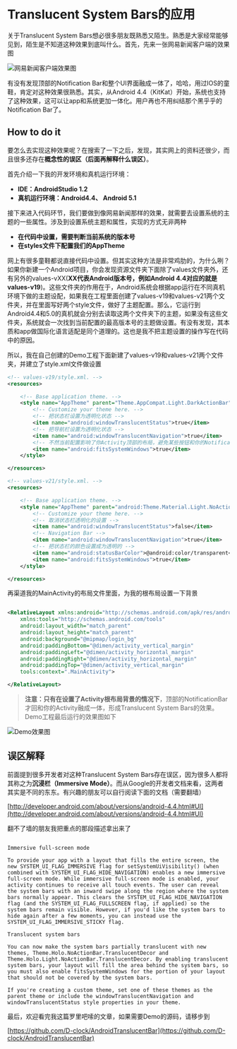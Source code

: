 # Translucent System Bars的应用

关于Translucent System Bars想必很多朋友既熟悉又陌生。熟悉是大家经常能够见到，陌生是不知道这种效果到底叫什么。首先，先来一张网易新闻客户端的效果图

![网易新闻客户端效果图](http://d.hiphotos.baidu.com/image/pic/item/8435e5dde71190ef95dd06c1c81b9d16fdfa608e.jpg)

有没有发现顶部的Notification Bar和整个UI界面融成一体了，哈哈，用过IOS的童鞋，肯定对这种效果很熟悉。其实，从Android 4.4（KitKat）开始，系统也支持了这种效果，这可以让app和系统更加一体化。用户再也不用纠结那个黑乎乎的Notification Bar了。

## How to do it

要怎么去实现这种效果呢？在搜索了一下之后，发现，其实网上的资料还很少，而且很多还存在**概念性的误区（后面再解释什么误区）**。

首先介绍一下我的开发环境和真机运行环境：

* **IDE：AndroidStudio 1.2**
* **真机运行环境：Android4.4、 Android 5.1**

接下来进入代码环节，我们要做到像网易新闻那样的效果，就需要去设置系统的主题的一些属性。涉及到设置系统主题和属性，实现的方式无非两种

* **在代码中设置，需要判断当前系统的版本号**
* **在styles文件下配置我们的AppTheme**

网上有很多童鞋都说直接代码中设置。但其实这种方法是非常鸡肋的，为什么咧？如果你新建一个Android项目，你会发现资源文件夹下面除了values文件夹外，还有另外的values-vXX(**XX代表Android版本号，例如Android 4.4对应的就是values-v19**)。这些文件夹的作用在于，Android系统会根据app运行在不同真机环境下做的主题设配，如果我在工程里面创建了values-v19和values-v21两个文件夹，并在里面写好两个style文件，做好了主题配置。那么，它运行到Android4.4和5.0的真机就会分别去读取这两个文件夹下的主题，如果没有这些文件夹，系统就会一次找到当前配置的最高版本号的主题做设置。有没有发现，其本质和app做国际化语言适配是同个道理的。这也是我不把主题设置的操作写在代码中的原因。

所以，我在自己创建的Demo工程下面新建了values-v19和values-v21两个文件夹，并建立了style.xml文件做设置

```xml
<!-- values-v19/style.xml. -->
<resources>

    <!-- Base application theme. -->
    <style name="AppTheme" parent="Theme.AppCompat.Light.DarkActionBar">
        <!-- Customize your theme here. -->
        <!-- 把状态栏设置为透明化状态 -->
        <item name="android:windowTranslucentStatus">true</item>
        <!-- 把导航栏设置为透明化状态 -->
        <item name="android:windowTranslucentNavigation">true</item>
		<!-- 不然当前配置影响了你Activity顶部的布局，避免某些按钮和你的NotificationBar重叠了 -->
        <item name="android:fitsSystemWindows">true</item>
    </style>

</resources>

```

```xml
<!-- values-v21/style.xml. -->
<resources>

    <!-- Base application theme. -->
    <style name="AppTheme" parent="android:Theme.Material.Light.NoActionBar">
        <!-- Customize your theme here. -->
        <!-- 取消状态栏透明化的设置 -->
        <item name="android:windowTranslucentStatus">false</item>
        <!-- Navigation Bar -->
        <item name="android:windowTranslucentNavigation">true</item>
		<!-- 把状态栏的颜色设置成为透明的 -->
        <item name="android:statusBarColor">@android:color/transparent</item>
        <item name="android:fitsSystemWindows">true</item>
    </style>

</resources>

```

再渠道我的MainActivity的布局文件里面，为我的根布局设置一下背景

```xml

<RelativeLayout xmlns:android="http://schemas.android.com/apk/res/android"
    xmlns:tools="http://schemas.android.com/tools"
    android:layout_width="match_parent"
    android:layout_height="match_parent"
    android:background="@mipmap/login_bg"
    android:paddingBottom="@dimen/activity_vertical_margin"
    android:paddingLeft="@dimen/activity_horizontal_margin"
    android:paddingRight="@dimen/activity_horizontal_margin"
    android:paddingTop="@dimen/activity_vertical_margin"
    tools:context=".MainActivity">

</RelativeLayout>

```

> **注意：只有在设置了Activity根布局背景的情况下**，顶部的NotificationBar才回和你的Activity融成一体，形成Translucent System Bars的效果。Demo工程最后运行的效果图如下

![Demo效果图](http://a.hiphotos.baidu.com/image/pic/item/b999a9014c086e06650eab5504087bf40ad1cb0e.jpg)

## 误区解释

前面提到很多开发者对这种Translucent System Bars存在误区，因为很多人都将其称之为**沉浸栏（Immersive Mode）**。而从Google的开发者文档来看，这两者其实是不同的东东。有兴趣的朋友可以自行阅读下面的文档（需要翻墙）

[http://developer.android.com/about/versions/android-4.4.html#UI](http://developer.android.com/about/versions/android-4.4.html#UI)

翻不了墙的朋友我把重点的那段描述拿出来了

```

Immersive full-screen mode

To provide your app with a layout that fills the entire screen, the new SYSTEM_UI_FLAG_IMMERSIVE flag for setSystemUiVisibility() (when combined with SYSTEM_UI_FLAG_HIDE_NAVIGATION) enables a new immersive full-screen mode. While immersive full-screen mode is enabled, your activity continues to receive all touch events. The user can reveal the system bars with an inward swipe along the region where the system bars normally appear. This clears the SYSTEM_UI_FLAG_HIDE_NAVIGATION flag (and the SYSTEM_UI_FLAG_FULLSCREEN flag, if applied) so the system bars remain visible. However, if you'd like the system bars to hide again after a few moments, you can instead use the SYSTEM_UI_FLAG_IMMERSIVE_STICKY flag.

Translucent system bars

You can now make the system bars partially translucent with new themes, Theme.Holo.NoActionBar.TranslucentDecor and Theme.Holo.Light.NoActionBar.TranslucentDecor. By enabling translucent system bars, your layout will fill the area behind the system bars, so you must also enable fitsSystemWindows for the portion of your layout that should not be covered by the system bars.

If you're creating a custom theme, set one of these themes as the parent theme or include the windowTranslucentNavigation and windowTranslucentStatus style properties in your theme.

```

最后，欢迎看完我这篇罗里吧嗦的文章，如果需要Demo的源码，请移步到

[https://github.com/D-clock/AndroidTranslucentBar](https://github.com/D-clock/AndroidTranslucentBar)